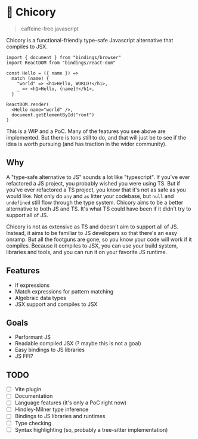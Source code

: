 # 🐣 Chicory

> caffeine-free javascript

Chicory is a functional-friendly type-safe Javascript alternative that compiles to JSX.

```chicory
import { document } from "bindings/browser"
import ReactDOM from "bindings/react-dom"

const Hello = ({ name }) =>
  match (name) {
    "world" => <h1>Hello, WORLD!</h1>,
    _ => <h1>Hello, {name}!</h1>,
  }

ReactDOM.render(
  <Hello name="world" />,
  document.getElementById("root")
)
```

This is a WIP and a PoC. Many of the features you see above are implemented. But there is tons still to do, and that will just be to see if the idea is worth pursuing (and has traction in the wider community).

## Why

A "type-safe alternative to JS" sounds a lot like "typescript". If you've ever refactored a JS project, you probably wished you were using TS. But if you've ever refactored a TS project, you know that it's not as safe as you would like. Not only do `any` and `as` litter your codebase, but `null` and `undefined` still flow through the type system. Chicory aims to be a better alternative to both JS and TS. It's what TS could have been if it didn't try to support all of JS.

Chicory is not as extensive as TS and doesn't aim to support all of JS. Instead, it aims to be familiar to JS developers so that there's an easy onramp. But all the footguns are gone, so you know your code will work if it compiles. Because it compiles to JSX, you can use your build system, libraries and tools, and you can run it on your favorite JS runtime.

## Features

- If expressions
- Match expressions for pattern matching
- Algebraic data types
- JSX support and compiles to JSX

## Goals

- Performant JS
- Readable compiled JSX (? maybe this is not a goal)
- Easy bindings to JS libraries
- JS FFI?

## TODO

- [ ] Vite plugin
- [ ] Documentation
- [ ] Language features (it's only a PoC right now)
- [ ] Hindley-Milner type inference
- [ ] Bindings to JS libraries and runtimes
- [ ] Type checking
- [ ] Syntax highlighting (so, probably a tree-sitter implementation)
